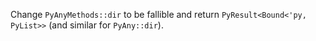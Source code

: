 Change `PyAnyMethods::dir` to be fallible and return `PyResult<Bound<'py, PyList>>` (and similar for `PyAny::dir`).

